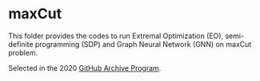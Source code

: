# maxCut

This folder provides the codes to run Extremal Optimization (EO), semi-definite programming (SDP) and Graph Neural Network (GNN) on maxCut problem.

Selected in the 2020 [GitHub Archive Program](https://archiveprogram.github.com/).

